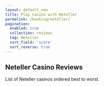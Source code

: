```yaml
---
layout: default_new
title: Play Casino with Neteller
permalink: /banking/neteller/
pagination: 
  enabled: true
  collection: reviews
  tag: Neteller
  sort_field: 'score'
  sort_reverse: true
---
```


## Neteller Casino Reviews

List of Neteller casinos ordered best to worst.

